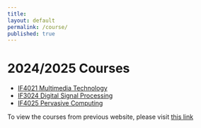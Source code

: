 ```yaml
---
title:
layout: default
permalink: /course/
published: true
---
```


# 2024/2025 Courses
- [IF4021 Multimedia Technology](/course/if4021)
- [IF3024 Digital Signal Processing](/course/if3024)
- [IF4025 Pervasive Computing](/course/if4025)

To view the courses from previous website, please visit [this link](https://mctosima.notion.site/Course-fc332b97ad604458bced22e09bb0cb36)

<!-- <div class="ProjectContainer">

	<div class="gallery">


  {% for project in site.projects %}

  {% if project.redirect %}
  <div class="projectTile">
          <a href="{{ project.redirect }}" target="_blank">
          <span>
              <h2>{{ project.title }}</h2>
              <br/>
              <p>{{ project.description }}</p>
          </span>
          </a>
  </div>

  {% else %}

  <div class="projectTile">
          <a href="{{ project.url | prepend: site.baseurl | prepend: site.url }}">
          <span>
              <h2>{{ project.title }}</h2>
              <br/>
              <p>{{ project.description }}</p>
          </span>
          </a>
  </div>

  {% endif %}

  {% endfor %}

	</div>

</div> -->
